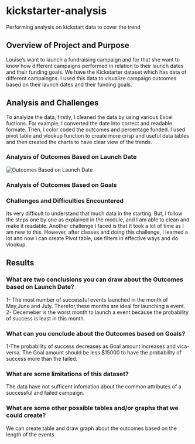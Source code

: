# kickstarter-analysis
Performing analysis on kickstart data to cover the trend
## Overview of Project and Purpose
Louise’s want to launch a fundraising campaign and for that she want to know  how different campaigns performed in relation to their launch dates and their funding goals. We have the Kickstarter dataset which has data of different campaingns. I used this data to visualize campaign outcomes based on their launch dates and their funding goals. 
## Analysis and Challenges
To analyize the data, firstly, I cleaned the data by using various Excel fuctions. For example, I converted the date into correct and readable formate. Then, I color coded the outcomes and percentage funded. I used pivot table and vlookup function to create more crisp and useful data tables and then created the charts to have clear view of the trends. 
### Analysis of Outcomes Based on Launch Date
![Outcomes Based on Launch Date]( C:\Users\thevm\OneDrive\Desktop\Gagan\resources\Outcomes_vs_Goals.png)





### Analysis of Outcomes Based on Goals


 




### Challenges and Difficulties Encountered
Its very difficult to understand that much data in the starting. But, I follow the steps one by one as explained in the module, and I am able to clean and make it readable. Another challenge I faced is that It took a lot of time as I am new to this. However, after classes and doing this challenge, I learned a lot and now i can create Pivot table, use filters in effective ways and do vlookup. 
## Results
### What are two conclusions you can draw about the Outcomes based on Launch Date?
1- The most number of successful events launched in the month of May,June and July. Therefor,these months are ideal for launching a event.
2- Decemeber is the worst month to launch a event because the probability of success is least in this month. 
### What can you conclude about the Outcomes based on Goals?
1-The probability of success decreases as Goal amount increases and vica-versa. The Goal amount should be less $15000 to have the probability of success more than the failed.
### What are some limitations of this dataset?
The data have not sufficent infomation about the common attributes of a successful and failed campaign. 
### What are some other possible tables and/or graphs that we could create?
 We can create table and draw graph about the outcomes based on the length of the events. 
